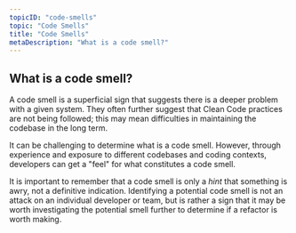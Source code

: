 ```yaml
---
topicID: "code-smells"
topic: "Code Smells"
title: "Code Smells"
metaDescription: "What is a code smell?"
---
```


## What is a code smell?

A code smell is a superficial sign that suggests there is a deeper problem with a given system. They often further suggest that Clean Code practices are not being followed; this may mean difficulties in maintaining the codebase in the long term.

It can be challenging to determine what is a code smell. However, through experience and exposure to different codebases and coding contexts, developers can get a "feel" for what constitutes a code smell.

It is important to remember that a code smell is only a _hint_ that something is awry, not a definitive indication. Identifying a potential code smell is not an attack on an individual developer or team, but is rather a sign that it may be worth investigating the potential smell further to determine if a refactor is worth making.
